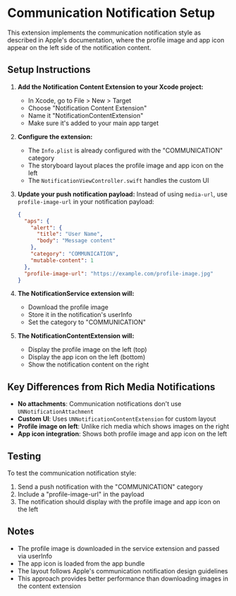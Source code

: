 # Communication Notification Setup

This extension implements the communication notification style as described in Apple's documentation, where the profile image and app icon appear on the left side of the notification content.

## Setup Instructions

1. **Add the Notification Content Extension to your Xcode project:**
   - In Xcode, go to File > New > Target
   - Choose "Notification Content Extension"
   - Name it "NotificationContentExtension"
   - Make sure it's added to your main app target

2. **Configure the extension:**
   - The `Info.plist` is already configured with the "COMMUNICATION" category
   - The storyboard layout places the profile image and app icon on the left
   - The `NotificationViewController.swift` handles the custom UI

3. **Update your push notification payload:**
   Instead of using `media-url`, use `profile-image-url` in your notification payload:
   ```json
   {
     "aps": {
       "alert": {
         "title": "User Name",
         "body": "Message content"
       },
       "category": "COMMUNICATION",
       "mutable-content": 1
     },
     "profile-image-url": "https://example.com/profile-image.jpg"
   }
   ```

4. **The NotificationService extension will:**
   - Download the profile image
   - Store it in the notification's userInfo
   - Set the category to "COMMUNICATION"

5. **The NotificationContentExtension will:**
   - Display the profile image on the left (top)
   - Display the app icon on the left (bottom)
   - Show the notification content on the right

## Key Differences from Rich Media Notifications

- **No attachments**: Communication notifications don't use `UNNotificationAttachment`
- **Custom UI**: Uses `UNNotificationContentExtension` for custom layout
- **Profile image on left**: Unlike rich media which shows images on the right
- **App icon integration**: Shows both profile image and app icon on the left

## Testing

To test the communication notification style:
1. Send a push notification with the "COMMUNICATION" category
2. Include a "profile-image-url" in the payload
3. The notification should display with the profile image and app icon on the left

## Notes

- The profile image is downloaded in the service extension and passed via userInfo
- The app icon is loaded from the app bundle
- The layout follows Apple's communication notification design guidelines
- This approach provides better performance than downloading images in the content extension 